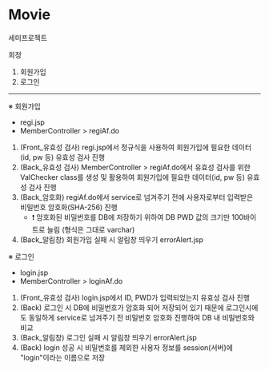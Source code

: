 # Movie
세미프로젝트

희정 
1. 회원가입
2. 로그인


--------------------------------------------
※ 회원가입 
- regi.jsp
- MemberController > regiAf.do
1) (Front_유효성 검사) regi.jsp에서 정규식을 사용하여 회원가입에 필요한 데이터(id, pw 등) 유효성 검사 진행
2) (Back_유효성 검사) MemberController > regiAf.do에서 유효성 검사를 위한 ValChecker class를 생성 및 활용하여 회원가입에 필요한 데이터(id, pw 등) 유효성 검사 진행
3) (Back_암호화) regiAf.do에서 service로 넘겨주기 전에 사용자로부터 입력받은 비밀번호 암호화(SHA-256) 진행
    - ❗ 암호화된 비밀번호를 DB에 저장하기 위하여 DB PWD 값의 크기만 100바이트로 늘림 (형식은 그대로 varchar)
4) (Back_알림창) 회원가입 실패 시 알림창 띄우기 errorAlert.jsp


※ 로그인
- login.jsp
- MemberController > loginAf.do
1) (Front_유효성 검사) login.jsp에서 ID, PWD가 입력되었는지 유효성 검사 진행
2) (Back) 로그인 시 DB에 비밀번호가 암호화 되어 저장되어 있기 때문에 로그인시에도 동일하게 service로 넘겨주기 전 비밀번호 암호화 진행하여 DB 내 비밀번호와 비교
3) (Back_알림창) 로그인 실패 시 알림창 띄우기 errorAlert.jsp
4) (Back) login 성공 시 비밀번호를 제외한 사용자 정보를 session(서버)에 "login"이라는 이름으로 저장

